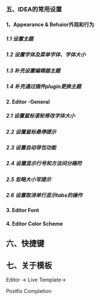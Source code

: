 ### 五、IDEA的常用设置

#### 1、Appearance & Behaior外观和行为

##### 1.1 设置主题

##### 1.2 设置字体及菜单字体、字体大小

##### 1.3 补充设置编辑器主题

##### 1.4 补充通过插件plugin更换主题

#### 2. Editor -General

##### 2.1 设置鼠标滚轮修改字体大小

##### 2.2 设置鼠标悬停提示

##### 2.3 设置自动导包功能

##### 2.4 设置显示行号和方法间分隔符

##### 2.5 忽略大小写提示

##### 2.6 设置取消单行显示tabs的操作

#### 3.  Editor Font

#### 4. Editor Color Scheme



## 六、快捷键



## 七、关于模板

Editor -> Live Template->

Postfix Completion